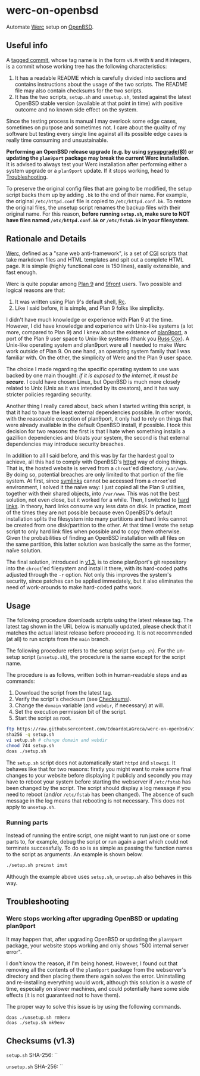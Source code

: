 # werc-on-openbsd

Automate [Werc](http://werc.cat-v.org/) setup on [OpenBSD](https://www.openbsd.org/).

## Useful info

<!--
Both the `setup.sh` and `unsetup.sh` scripts, in their latest available version ([v1.3](https://github.com/EdoardoLaGreca/werc-on-openbsd/releases/tag/v1.3)), have been successfully tested on the latest available OpenBSD release (7.6). Prior or later versions of OpenBSD may not work.
-->

A [tagged commit](https://git-scm.com/book/en/v2/Git-Basics-Tagging), whose tag name is in the form `vN.M` with `N` and `M` integers, is a commit whose working tree has the following characteristics:

1. It has a readable README which is carefully divided into sections and contains instructions about the usage of the two scripts. The README file may also contain checksums for the two scripts.
2. It has the two scripts, `setup.sh` and `unsetup.sh`, tested against the latest OpenBSD stable version (available at that point in time) with positive outcome and no known side effect on the system.

Since the testing process is manual I may overlook some edge cases, sometimes on purpose and sometimes not. I care about the quality of my software but testing every single line against all its possible edge cases is really time consuming and unsustainable.

**Performing an OpenBSD release upgrade (e.g. by using [sysupgrade(8)](https://man.openbsd.org/sysupgrade.8)) or updating the `plan9port` package may break the current Werc installation.** It is advised to always test your Werc installation after performing either a system upgrade or a `plan9port` update. If it stops working, head to [Troubleshooting](#troubleshooting).

To preserve the original config files that are going to be modified, the setup script backs them up by adding `.bk` to the end of their name. For example, the original `/etc/httpd.conf` file is copied to `/etc/httpd.conf.bk`. To restore the original files, the unsetup script renames the backup files with their original name. For this reason, **before running `setup.sh`, make sure to NOT have files named `/etc/httpd.conf.bk` or `/etc/fstab.bk` in your filesystem**.

## Rationale and Details

[Werc](http://werc.cat-v.org/), defined as a "sane web anti-framework", is a set of [CGI](https://en.wikipedia.org/wiki/Common_Gateway_Interface) scripts that take markdown files and HTML templates and spit out a complete HTML page. It is simple (highly functional core is 150 lines), easily extensible, and fast enough.

Werc is quite popular among [Plan 9](https://en.wikipedia.org/wiki/Plan_9_from_Bell_Labs) and [9front](https://9front.org/) users. Two possible and logical reasons are that:

1. It was written using Plan 9's default shell, [Rc](https://p9f.org/sys/doc/rc.html).
2. Like I said before, it is simple, and Plan 9 folks like simplicity.

I didn't have much knowledge or experience with Plan 9 at the time. However, I did have knowledge and experience with Unix-like systems (a lot more, compared to Plan 9) and I knew about the existence of [plan9port](https://9fans.github.io/plan9port/), a port of the Plan 9 user space to Unix-like systems (thank you [Russ Cox](https://swtch.com/~rsc/)). A Unix-like operating system and plan9port were all I needed to make Werc work outside of Plan 9. On one hand, an operating system family that I was familiar with. On the other, the simplicity of Werc and the Plan 9 user space.

The choice I made regarding the specific operating system to use was backed by one main thought: *if it is exposed to the internet, it must be **secure***. I could have chosen Linux, but OpenBSD is much more closely related to Unix (Unix as it was intended by its creators), and it has way stricter policies regarding security.

Another thing I really cared about, back when I started writing this script, is that it had to have the least external dependencies possible. In other words, with the reasonable exception of plan9port, it only had to rely on things that were already available in the default OpenBSD install, if possible. I took this decision for two reasons: the first is that I hate when something installs a gazillion dependencies and bloats your system, the second is that external dependencies may introduce security breaches.

In addition to all I said before, and this was by far the hardest goal to achieve, all this had to comply with OpenBSD's [httpd](https://man.openbsd.org/httpd) way of doing things. That is, the hosted website is served from a `chroot`'ed directory, `/var/www`. By doing so, potential breaches are only limited to that portion of the file system. At first, since [symlinks](https://en.wikipedia.org/wiki/Symbolic_link) cannot be accessed from a `chroot`'ed environment, I solved it the naïve way: I just copied all the Plan 9 utilities, together with their shared objects, into `/var/www`. This was not the best solution, not even close, but it worked for a while. Then, I switched to [hard links](https://en.wikipedia.org/wiki/Hard_link). In theory, hard links consume way less data on disk. In practice, most of the times they are not possible because even OpenBSD's default installation splits the filesystem into many partitions and hard links cannot be created from one disk/partition to the other. At that time I wrote the setup script to only hard link files when possible and to copy them otherwise. Given the probabilities of finding an OpenBSD installation with all files on the same partition, this latter solution was basically the same as the former, naïve solution.

The final solution, introduced in [v1.3](https://github.com/EdoardoLaGreca/werc-on-openbsd/releases/tag/v1.3), is to clone plan9port's git repository into the `chroot`'ed filesystem and install it there, with its hard-coded paths adjusted through the `-r` option. Not only this improves the system's security, since patches can be applied immedately, but it also eliminates the need of work-arounds to make hard-coded paths work.

## Usage

The following procedure downloads scripts using the latest release tag. The latest tag shown in the URL below is manually updated, please check that it matches the actual latest release before proceeding. It is not recommended (at all) to run scripts from the `main` branch.

The following procedure refers to the setup script (`setup.sh`). For the un-setup script (`unsetup.sh`), the procedure is the same except for the script name.

The procedure is as follows, written both in human-readable steps and as commands:

1. Download the script from the latest tag.
2. Verify the script's checksum (see [Checksums](#checksums)).
3. Change the `domain` variable (and `webdir`, if necessary) at will.
4. Set the execution permission bit of the script.
5. Start the script as root.

```sh
ftp https://raw.githubusercontent.com/EdoardoLaGreca/werc-on-openbsd/v1.2/setup.sh
sha256 -q setup.sh
vi setup.sh	# change domain and webdir
chmod 744 setup.sh
doas ./setup.sh
```

The `setup.sh` script does not automatically start `httpd` and `slowcgi`. It behaves like that for two reasons: firstly you might want to make some final changes to your website before displaying it publicly and secondly you may have to reboot your system before starting the webserver if `/etc/fstab` has been changed by the script. The script should display a log message if you need to reboot (and/or `/etc/fstab` has been changed). The absence of such message in the log means that rebooting is not necessary. This does not apply to `unsetup.sh`.

### Running parts

Instead of running the entire script, one might want to run just one or some parts to, for example, debug the script or run again a part which could not terminate successfully. To do so is as simple as passing the function names to the script as arguments. An example is shown below.

```sh
./setup.sh preinst inst
```

Although the example above uses `setup.sh`, `unsetup.sh` also behaves in this way.

## Troubleshooting

### Werc stops working after upgrading OpenBSD or updating plan9port

It may happen that, after upgrading OpenBSD or updating the `plan9port` package, your website stops working and only shows "500 internal server error".

I don't know the reason, if I'm being honest. However, I found out that removing all the contents of the `plan9port` package from the webserver's directory and then placing them there again solves the error. Uninstalling and re-installing everything would work, although this solution is a waste of time, especially on slower machines, and could potentially have some side effects (it is not guaranteed not to have them).

The proper way to solve this issue is by using the following commands.

```
doas ./unsetup.sh rm9env
doas ./setup.sh mk9env
```

## Checksums (v1.3)

`setup.sh` SHA-256: ``

`unsetup.sh` SHA-256: ``
